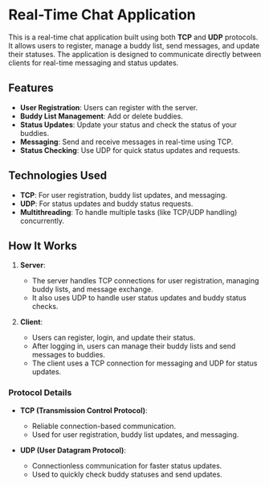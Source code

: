 # Real-Time Chat Application

This is a real-time chat application built using both **TCP** and **UDP** protocols. It allows users to register, manage a buddy list, send messages, and update their statuses. The application is designed to communicate directly between clients for real-time messaging and status updates.

## Features
- **User Registration**: Users can register with the server.
- **Buddy List Management**: Add or delete buddies.
- **Status Updates**: Update your status and check the status of your buddies.
- **Messaging**: Send and receive messages in real-time using TCP.
- **Status Checking**: Use UDP for quick status updates and requests.

## Technologies Used
- **TCP**: For user registration, buddy list updates, and messaging.
- **UDP**: For status updates and buddy status requests.
- **Multithreading**: To handle multiple tasks (like TCP/UDP handling) concurrently.

## How It Works
1. **Server**:
   - The server handles TCP connections for user registration, managing buddy lists, and message exchange.
   - It also uses UDP to handle user status updates and buddy status checks.
  
2. **Client**:
   - Users can register, login, and update their status.
   - After logging in, users can manage their buddy lists and send messages to buddies.
   - The client uses a TCP connection for messaging and UDP for status updates.

### Protocol Details
- **TCP (Transmission Control Protocol)**:
  - Reliable connection-based communication.
  - Used for user registration, buddy list updates, and messaging.

- **UDP (User Datagram Protocol)**:
  - Connectionless communication for faster status updates.
  - Used to quickly check buddy statuses and send updates.
